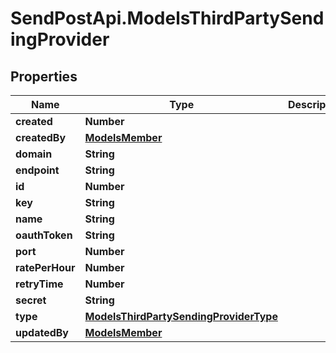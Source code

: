 # SendPostApi.ModelsThirdPartySendingProvider

## Properties
Name | Type | Description | Notes
------------ | ------------- | ------------- | -------------
**created** | **Number** |  | [optional] 
**createdBy** | [**ModelsMember**](ModelsMember.md) |  | [optional] 
**domain** | **String** |  | [optional] 
**endpoint** | **String** |  | [optional] 
**id** | **Number** |  | [optional] 
**key** | **String** |  | [optional] 
**name** | **String** |  | [optional] 
**oauthToken** | **String** |  | [optional] 
**port** | **Number** |  | [optional] 
**ratePerHour** | **Number** |  | [optional] 
**retryTime** | **Number** |  | [optional] 
**secret** | **String** |  | [optional] 
**type** | [**ModelsThirdPartySendingProviderType**](ModelsThirdPartySendingProviderType.md) |  | [optional] 
**updatedBy** | [**ModelsMember**](ModelsMember.md) |  | [optional] 


